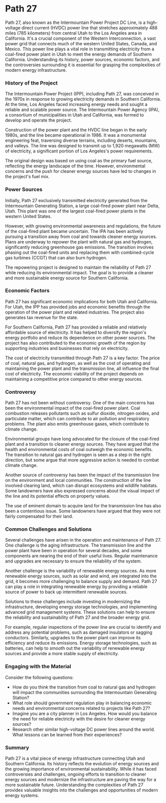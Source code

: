 # Path 27

Path 27, also known as the Intermountain Power Project DC Line, is a high-voltage direct current (HVDC) power line that stretches approximately 488 miles (785 kilometers) from central Utah to the Los Angeles area in California. It's a crucial component of the Western Interconnection, a vast power grid that connects much of the western United States, Canada, and Mexico. This power line plays a vital role in transmitting electricity from a coal-fired power plant in Utah to meet the energy demands of Southern California. Understanding its history, power sources, economic factors, and the controversies surrounding it is essential for grasping the complexities of modern energy infrastructure.

### History of the Project

The Intermountain Power Project (IPP), including Path 27, was conceived in the 1970s in response to growing electricity demands in Southern California. At the time, Los Angeles faced increasing energy needs and sought a reliable and scalable power source. The Intermountain Power Agency (IPA), a consortium of municipalities in Utah and California, was formed to develop and operate the project.

Construction of the power plant and the HVDC line began in the early 1980s, and the line became operational in 1986. It was a monumental engineering feat, traversing diverse terrains, including deserts, mountains, and valleys. The line was designed to transmit up to 1,920 megawatts (MW) of electricity, a significant portion of Los Angeles's power requirements.

The original design was based on using coal as the primary fuel source, reflecting the energy landscape of the time. However, environmental concerns and the push for cleaner energy sources have led to changes in the project's fuel mix.

### Power Sources

Initially, Path 27 exclusively transmitted electricity generated from the Intermountain Generating Station, a large coal-fired power plant near Delta, Utah. This plant was one of the largest coal-fired power plants in the western United States.

However, with growing environmental awareness and regulations, the future of the coal-fired plant became uncertain. The IPA has been actively pursuing a transition away from coal and towards cleaner energy sources. Plans are underway to repower the plant with natural gas and hydrogen, significantly reducing greenhouse gas emissions. The transition involves phasing out the coal-fired units and replacing them with combined-cycle gas turbines (CCGT) that can also burn hydrogen.

The repowering project is designed to maintain the reliability of Path 27 while reducing its environmental impact. The goal is to provide a cleaner and more sustainable energy source for Southern California.

### Economic Factors

Path 27 has significant economic implications for both Utah and California. For Utah, the IPP has provided jobs and economic benefits through the operation of the power plant and related industries. The project also generates tax revenue for the state.

For Southern California, Path 27 has provided a reliable and relatively affordable source of electricity. It has helped to diversify the region's energy portfolio and reduce its dependence on other power sources. The project has also contributed to the economic growth of the region by supporting industries and businesses that rely on electricity.

The cost of electricity transmitted through Path 27 is a key factor. The price of coal, natural gas, and hydrogen, as well as the cost of operating and maintaining the power plant and the transmission line, all influence the final cost of electricity. The economic viability of the project depends on maintaining a competitive price compared to other energy sources.

### Controversy

Path 27 has not been without controversy. One of the main concerns has been the environmental impact of the coal-fired power plant. Coal combustion releases pollutants such as sulfur dioxide, nitrogen oxides, and particulate matter, which can contribute to air pollution and respiratory problems. The plant also emits greenhouse gases, which contribute to climate change.

Environmental groups have long advocated for the closure of the coal-fired plant and a transition to cleaner energy sources. They have argued that the health and environmental costs of coal outweigh the economic benefits. The transition to natural gas and hydrogen is seen as a step in the right direction, but some argue that more aggressive action is needed to combat climate change.

Another source of controversy has been the impact of the transmission line on the environment and local communities. The construction of the line involved clearing land, which can disrupt ecosystems and wildlife habitats. Some landowners have also expressed concerns about the visual impact of the line and its potential effects on property values.

The use of eminent domain to acquire land for the transmission line has also been a contentious issue. Some landowners have argued that they were not fairly compensated for their land.

### Common Challenges and Solutions

Several challenges have arisen in the operation and maintenance of Path 27. One challenge is the aging infrastructure. The transmission line and the power plant have been in operation for several decades, and some components are nearing the end of their useful lives. Regular maintenance and upgrades are necessary to ensure the reliability of the system.

Another challenge is the variability of renewable energy sources. As more renewable energy sources, such as solar and wind, are integrated into the grid, it becomes more challenging to balance supply and demand. Path 27 can play a role in integrating renewable energy by providing a reliable source of power to back up intermittent renewable sources.

Solutions to these challenges include investing in modernizing the infrastructure, developing energy storage technologies, and implementing advanced grid management systems. These solutions can help to ensure the reliability and sustainability of Path 27 and the broader energy grid.

For example, regular inspections of the power line are crucial to identify and address any potential problems, such as damaged insulators or sagging conductors. Similarly, upgrades to the power plant can improve its efficiency and reduce its emissions. Energy storage technologies, such as batteries, can help to smooth out the variability of renewable energy sources and provide a more stable supply of electricity.

### Engaging with the Material

Consider the following questions:

*   How do you think the transition from coal to natural gas and hydrogen will impact the communities surrounding the Intermountain Generating Station?
*   What role should government regulation play in balancing economic needs and environmental concerns related to projects like Path 27?
*   Imagine you are a city planner in Los Angeles. How would you balance the need for reliable electricity with the desire for cleaner energy sources?
*   Research other similar high-voltage DC power lines around the world. What lessons can be learned from their experiences?

### Summary

Path 27 is a vital piece of energy infrastructure connecting Utah and Southern California. Its history reflects the evolution of energy sources and the growing importance of environmental sustainability. While it has faced controversies and challenges, ongoing efforts to transition to cleaner energy sources and modernize the infrastructure are paving the way for a more sustainable future. Understanding the complexities of Path 27 provides valuable insights into the challenges and opportunities of modern energy systems.